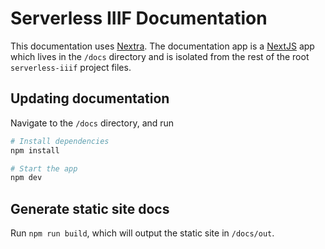 # Serverless IIIF Documentation

This documentation uses [Nextra](https://nextra.site/). The documentation app is a [NextJS](https://nextjs.org/) app which lives in the `/docs` directory and is isolated from the rest of the root `serverless-iiif` project files.

## Updating documentation

Navigate to the `/docs` directory, and run

```bash
# Install dependencies
npm install

# Start the app
npm dev
```

## Generate static site docs

Run `npm run build`, which will output the static site in `/docs/out`.

